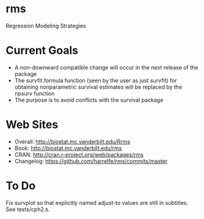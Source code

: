 rms
=====

Regression Modeling Strategies

Current Goals
=============
* A non-downward compatible change will occur in the next release of the package
* The survfit.formula function (seen by the user as just survfit) for obtaining nonparametric survival estimates will be replaced by the npsurv function
* The purpose is to avoid conflicts with the survival package

Web Sites
=============
* Overall: http://biostat.mc.vanderbilt.edu/Rrms
* Book: http://biostat.mc.vanderbilt.edu/rms
* CRAN: http://cran.r-project.org/web/packages/rms
* Changelog: https://github.com/harrelfe/rms/commits/master

To Do
=====
Fix survplot so that explicitly named adjust-to values are still in subtitles.  See tests/cph2.s.
